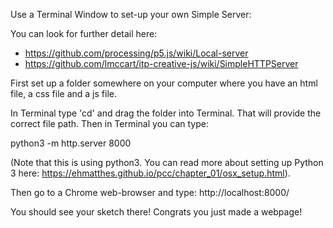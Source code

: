 Use a Terminal Window to set-up your own Simple Server:

You can look for further detail here:
* https://github.com/processing/p5.js/wiki/Local-server
* https://github.com/lmccart/itp-creative-js/wiki/SimpleHTTPServer

First set up a folder somewhere on your computer where you have an html file, a css file and a js file. 

In Terminal type 'cd' and drag the folder into Terminal. That will provide the correct file path. Then in Terminal you can type: 

python3 -m http.server 8000

(Note that this is using python3. You can read more about setting up Python 3 here: https://ehmatthes.github.io/pcc/chapter_01/osx_setup.html).

Then go to a Chrome web-browser and type: http://localhost:8000/

You should see your sketch there! Congrats you just made a webpage!
